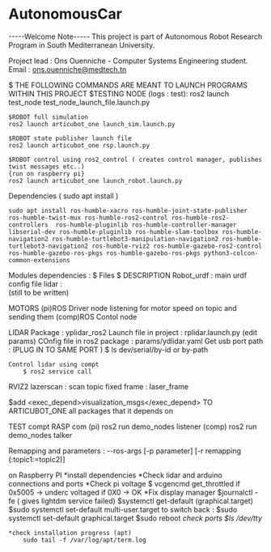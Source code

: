 # AutonomousCar
-----Welcome Note-----
This project is part of Autonomous Robot Research Program in South Mediterranean University.

Project lead : Ons Ouenniche - Computer Systems Engineering student.
Email : ons.ouenniche@medtech.tn 

$ THE FOLLOWING COMMANDS ARE MEANT TO LAUNCH PROGRAMS WITHIN THIS PROJECT 
    $TESTING NODE (logs : test): 
    ros2 launch test_node test_node_launch_file.launch.py

    $ROBOT full simulation 
    ros2 launch articubot_one launch_sim.launch.py 
    
    $ROBOT state publisher launch file
    ros2 launch articubot_one rsp.launch.py

    $ROBOT control using ros2_control ( creates control manager, publishes twist messages etc..)
    {run on raspberry pi}
    ros2 launch articubot_one launch_robot.launch.py 


Dependencies ( sudo apt install )
	 
	sudo apt install ros-humble-xacro ros-humble-joint-state-publisher  ros-humble-twist-mux ros-humble-ros2-control ros-humble-ros2-controllers  ros-humble-pluginlib ros-humble-controller-manager libserial-dev ros-humble-pluginlib ros-humble-slam-toolbox ros-humble-navigation2 ros-humble-turtlebot3-manipulation-navigation2 ros-humble-turtlebot3-navigation2 ros-humble-rviz2 ros-humble-gazebo-ros2-control ros-humble-gazebo-ros-pkgs ros-humble-gazebo-ros-pkgs python3-colcon-common-extensions

Modules dependencies : 
$ Files 
    $ DESCRIPTION 
        Robot_urdf : main urdf config file 
        lidar :  
	(still to be written)

MOTORS 
	(pi)ROS Driver node listening for motor speed on topic and sending them 
	(comp)ROS Contol node 

LIDAR 
	Package : yplidar_ros2 
	Launch file in project : rplidar.launch.py (edit params)
	COnfig file in ros2 package : params/ydlidar.yaml
	Get usb port path : (PLUG IN TO SAME PORT ) 
		$ ls dev/serial/by-id or by-path
	
	Control lidar using compt 
		$ ros2 service call 
		
RVIZ2
	lazerscan :
		scan topic 
		fixed frame : laser_frame 
		
  

$add   <exec_depend>visualization_msgs</exec_depend> 
TO ARTICUBOT_ONE all packages that it depends on 


TEST compt RASP com 
 (pi) ros2 run demo_nodes listener 
 (comp) ros2 run demo_nodes talker 
 
Remapping and parameters : 
	--ros-args [-p parameter] [-r remapping (:topic1:=topic2)]

on Raspberry PI 
	*install dependencies 
	*Check lidar and arduino connections and ports
	*Check pi voltage 
		$ vcgencmd get_throttled 
			if 0x5005 -> underc voltaged
			if 0X0 -> OK
	*Fix display manager 
		$journalctl -fe ( gives lightdm service failed)
		$systemctl get-default (graphical.target)
		$sudo systemctl set-default multi-user.target
	to switch back : $sudo systemctl set-default graphical.target
		$sudo reboot 
	*check ports
		$ls /dev/tty*

		
	*check installation progress (apt)
		sudo tail -f /var/log/apt/term.log

		

